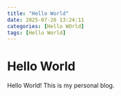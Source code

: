 ```yaml
---
title: "Hello World"
date: 2025-07-26 13:24:11
categories: [Hello WOrld]
tags: [Hello World]
---
```


# Hello World

Hello World! This is my personal blog.